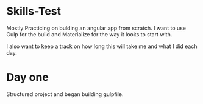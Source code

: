 # Skills-Test
Mostly Practicing on bulding an angular app from scratch. 
I want to use Gulp for the build and Materialize for the way it looks to start with.

I also want to keep a track on how long this will take me and what I did each day.
# Day one
Structured project and began building gulpfile.
